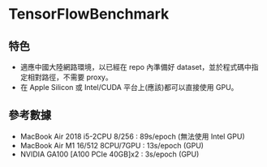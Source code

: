 # TensorFlowBenchmark

## 特色

- 適應中國大陸網路環境，以已經在 repo 內準備好 dataset，並於程式碼中指定相對路徑，不需要 proxy。
- 在 Apple Silicon 或 Intel/CUDA 平台上(應該)都可以直接使用 GPU。

## 參考數據

- MacBook Air 2018 i5-2CPU 8/256  : 89s/epoch (無法使用 Intel GPU)
- MacBook Air M1 16/512 8CPU/7GPU : 13s/epoch (GPU)
- NVIDIA GA100 [A100 PCIe 40GB]x2 :  3s/epoch (GPU)

